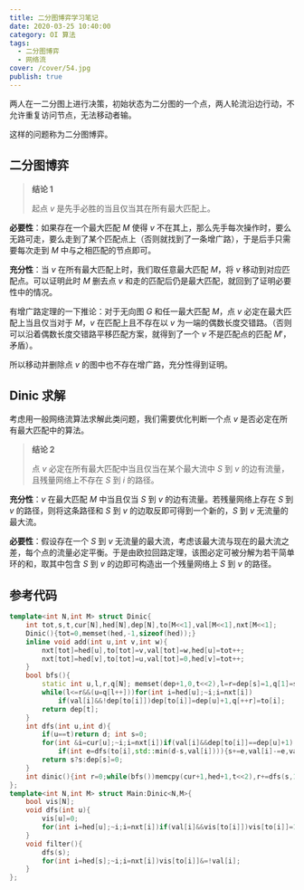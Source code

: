 ```yaml
---
title: 二分图博弈学习笔记
date: 2020-03-25 10:40:00
category: OI 算法
tags:
  - 二分图博弈
  - 网络流
cover: /cover/54.jpg
publish: true
---
```


两人在一二分图上进行决策，初始状态为二分图的一个点，两人轮流沿边行动，不允许重复访问节点，无法移动者输。

这样的问题称为二分图博弈。

<!--more-->

## 二分图博弈

> **结论 1**
>
> 起点 $v$ 是先手必胜的当且仅当其在所有最大匹配上。

**必要性**：如果存在一个最大匹配 $M$ 使得 $v$ 不在其上，那么先手每次操作时，要么无路可走，要么走到了某个匹配点上（否则就找到了一条增广路），于是后手只需要每次走到 $M$ 中与之相匹配的节点即可。

**充分性**：当 $v$ 在所有最大匹配上时，我们取任意最大匹配 $M$，将 $v$ 移动到对应匹配点。可以证明此时 $M$ 删去点 $v$ 和走的匹配后仍是最大匹配，就回到了证明必要性中的情况。

有增广路定理的一下推论：对于无向图 $G$ 和任一最大匹配 $M$，点 $v$ 必定在最大匹配上当且仅当对于 $M$，$v$ 在匹配上且不存在以 $v$ 为一端的偶数长度交错路。（否则可以沿着偶数长度交错路平移匹配方案，就得到了一个 $v$ 不是匹配点的匹配 $M'$，矛盾）。

所以移动并删除点 $v$ 的图中也不存在增广路，充分性得到证明。

## Dinic 求解

考虑用一般网络流算法求解此类问题，我们需要优化判断一个点 $v$ 是否必定在所有最大匹配中的算法。

> **结论 2**
>
> 点 $v$ 必定在所有最大匹配中当且仅当在某个最大流中 $S$ 到 $v$ 的边有流量，且残量网络上不存在 $S$ 到 $i$ 的路径。

**充分性**：$v$ 在最大匹配 $M$ 中当且仅当 $S$ 到 $v$ 的边有流量。若残量网络上存在 $S$ 到 $v$ 的路径，则将这条路径和 $S$ 到 $v$ 的边取反即可得到一个新的，$S$ 到 $v$ 无流量的最大流。

**必要性**：假设存在一个 $S$ 到 $v$ 无流量的最大流，考虑该最大流与现在的最大流之差，每个点的流量必定平衡。于是由欧拉回路定理，该图必定可被分解为若干简单环的和，取其中包含 $S$ 到 $v$ 的边即可构造出一个残量网络上 $S$ 到 $v$ 的路径。

## 参考代码

```cpp
template<int N,int M> struct Dinic{
    int tot,s,t,cur[N],hed[N],dep[N],to[M<<1],val[M<<1],nxt[M<<1];
    Dinic(){tot=0,memset(hed,-1,sizeof(hed));}
    inline void add(int u,int v,int w){
        nxt[tot]=hed[u],to[tot]=v,val[tot]=w,hed[u]=tot++;
        nxt[tot]=hed[v],to[tot]=u,val[tot]=0,hed[v]=tot++;
    }
    bool bfs(){
        static int u,l,r,q[N]; memset(dep+1,0,t<<2),l=r=dep[s]=1,q[1]=s;
        while(l<=r&&(u=q[l++]))for(int i=hed[u];~i;i=nxt[i])
            if(val[i]&&!dep[to[i]])dep[to[i]]=dep[u]+1,q[++r]=to[i];
        return dep[t];
    }
    int dfs(int u,int d){
        if(u==t)return d; int s=0;
        for(int &i=cur[u];~i;i=nxt[i])if(val[i]&&dep[to[i]]==dep[u]+1)
            if(int e=dfs(to[i],std::min(d-s,val[i]))){s+=e,val[i]-=e,val[i^1]+=e;if(s==d)return s;}
        return s?s:dep[s]=0;
    }
    int dinic(){int r=0;while(bfs())memcpy(cur+1,hed+1,t<<2),r+=dfs(s,1e9);return r;}
};
template<int N,int M> struct Main:Dinic<N,M>{
    bool vis[N];
    void dfs(int u){
        vis[u]=0;
        for(int i=hed[u];~i;i=nxt[i])if(val[i]&&vis[to[i]])vis[to[i]]=1,dfs(to[i]);
    }
    void filter(){
        dfs(s);
        for(int i=hed[s];~i;i=nxt[i])vis[to[i]]&=!val[i];
    }
};
```



